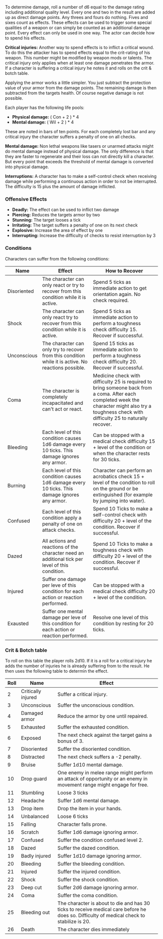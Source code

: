 To determine damage, roll a number of d6 equal to the damage rating 
including additional quality level. Every one and two in the result
are added up as direct damage points. Any threes and fours do nothing.
Fives and sixes count as effects. These effects can be used to trigger
some special qualities of a weapon or can simply be counted as an 
additional damage point. Every effect can only be used in one way.
The actor can decide how to spend his effects.

**Critical injuries:** Another way to spend effects is to inflict a 
critical wound. To do this the attacker has to spend effects equal to
the crit-rating of his weapon. This number might be modified by weapon mods
or talents. The critical injury only applies when at least one damage penetrates the armor.
If a character is suffering a critical injury he notes it
and rolls on the crit & botch table.

Applying the armor works a little simpler.
You just subtract the protection value of your armor from the damage points.
The remaining damage is then subtracted from the targets health.
Of course negative damage is not possible.

Each player has the following life pools:

* **Physical damage:** ( Con + 2 ) * 4
* **Mental damage:** ( Wil + 2 ) * 4

These are noted in bars of ten points. 
For each completely lost bar and any critical injury 
the character suffers a penalty of one on all checks.

**Mental damage:** Non lethal weapons like tasers or unarmed attacks 
might do mental damage instead of physical damage. The only difference
is that they are faster to regenerate and their loss can not directly 
kill a character. But every point that exceeds the threshold of
mental damage is converted into physical damage.

**Interruptions:** A character has to make a self-control check when
receiving damage while performing a continuous action in order to
not be interrupted. The difficulty is 15 plus the amount of damage inflicted.

### Offensive Effects

* **Deadly:** The effect can be used to inflict two damage
* **Piercing:** Reduces the targets armor by two
* **Stunning:** The target looses a tick
* **Irritating:** The target suffers a penalty of one on its next check 
* **Explosive:** Increase the area of effect by one 
* **Interrupting:** Increase the difficulty of checks to resist interruption by 3 

### Conditions

Characters can suffer from the following conditions:

| Name | Effect | How to Recover |
| --- | --- | --- |
| Disoriented | The character can only react or try to recover from this condition while it is active. | Spend 5 ticks as immediate action to get orientation again. No check required. |
| Shock | The character can only react try to recover from this condition while it is active. | Spend 5 ticks as immediate action to perform a toughness check difficulty 15. Recover if successful. |
| Unconscious | The character can only try to recover from this condition while it is active. No reactions possible. | Spend 15 ticks as immediate action to perform a toughness check difficulty 20. Recover if successful. |
| Coma | The character is completely incapacitated and can't act or react. | Medicine check with difficulty 25 is required to bring someone back from a coma. After each completed week the character might also try a toughness check with difficulty 25 to naturally recover. |
| Bleeding | Each level of this condition causes 1d6 damage every 10 ticks. This damage ignores any armor. | Can be stopped with a medical check difficulty 15 + level of the condition or when the character rests for 30 ticks. |
| Burning | Each level of this condition causes 1d6 damage every 10 ticks. This damage ignores any armor. | Character can perform an acrobatics check 15 + level of the condition to roll on the ground or be extinguished (for example by jumping into water). |
| Confused | Each level of this condition apply a penalty of one on attack checks. | Spend 10 Ticks to make a self-control check with difficulty 20 + level of the condition. Recover if successful. |
| Dazed | All actions and reactions of the character need an additional tick per level of this condition. | Spend 10 Ticks to make a toughness check with difficulty 20 + level of the condition. Recover if successful. |
| Injured | Suffer one damage per leve of this condition for each action or reaction performed. | Can be stopped with a medical check difficulty 20 + level of the condition. |
| Exausted | Suffer one mental damage per leve of this condition for each action or reaction performed. | Resolve one level of this condition by resting for 20 ticks. |

### Crit & Botch table

To roll on this table the player rolls 2d10. If it is a roll for a critical injury he adds the number of injuries he is already suffering from to the result. He then uses the following table to determin the effect.

| Roll | Name | Effect |
| --- | --- | --- |
|  2 | Critically injured | Suffer a critical injury. |
|  3 | Unconscious | Suffer the unconscious condition. |
|  4 | Damaged armor | Reduce the armor by one until repaired. |
|  5 | Exhausted | Suffer the exhausted condition. |
|  6 | Exposed | The next check against the target gains a bonus of 3. |
|  7 | Disoriented | Suffer the disoriented condition. |
|  8 | Distracted | The next check suffers a -2 penalty. |
|  9 | Bruise | Suffer 1d10 mental damage. |
| 10 | Drop guard | One enemy in melee range might perform an attack of opportunity or an enemy in movement range might engage for free. |
| 11 | Stumbling | Loose 3 ticks |
| 12 | Headache | Suffer 1d6 mental damage. |
| 13 | Drop item | Drop the item in your hands. |
| 14 | Unbalanced | Loose 6 ticks |
| 15 | Falling | Character falls prone. |
| 16 | Scratch | Suffer 1d6 damage ignoring armor. |
| 17 | Confused | Suffer the condition confused level 2. |
| 18 | Dazed | Suffer the dazed condition. |
| 19 | Badly injured | Suffer 1d10 damage ignoring armor. |
| 20 | Bleeding | Suffer the bleeding condition. |
| 21 | Injured | Suffer the injured condition. |
| 22 | Shock | Suffer the shock condition. |
| 23 | Deep cut | Suffer 2d6 damage ignoring armor. |
| 24 | Coma | Suffer the coma condition. |
| 25 | Bleeding out | The character is about to die and has 30 ticks to receive medical care before he does so. Difficulty of medical check to stabilize is 20. |
| 26 | Death | The character dies immediately |






